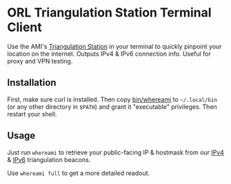 # ORL Triangulation Station Terminal Client
Use the AMI's [Triangulation Station](https://whereami.bestpoint.institute) in your terminal to quickly pinpoint your location on the internet. Outputs IPv4 &amp; IPv6 connection info. Useful for proxy and VPN testing.

## Installation
First, make sure curl is installed. Then copy [bin/whereami](bin/whereami) to `~/.local/bin` (or any other directory in `$PATH`) and grant it "executable" privileges. Then restart your shell.

## Usage
Just run `whereami` to retrieve your public-facing IP & hostmask from our [IPv4](https://ipv4.whereami.bestpoint.institute) & [IPv6](https://ipv6.whereami.bestpoint.institute) triangulation beacons.

Use `whereami full` to get a more detailed readout.
